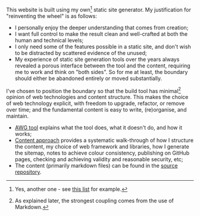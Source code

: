 This website is built using my own[^1] static site generator.  My justification for "reinventing the wheel" is as follows:

- I personally enjoy the deeper understanding that comes from creation;
- I want full control to make the result clean and well-crafted at both the human and technical levels;
- I only need some of the features possible in a static site, and don't wish to be distracted by scattered evidence of the unused;
- My experience of static site generation tools over the years always revealed a porous interface between the tool and the content, requiring me to work and think on "both sides". So for me at least, the boundary should either be abandoned entirely or moved substantially.

I've chosen to position the boundary so that the build tool has minimal[^2] opinion of web technologies and content structure. This makes the choice of web technology explicit, with freedom to upgrade, refactor, or remove over time; and the fundamental content is easy to write, (re)organise, and maintain.

- [AWG tool](awg.html) explains what the tool does, what it doesn't do, and how it works;
- [Content approach](approach.html) provides a systematic walk-through of how I structure the content, my choice of web framework and libraries, how I generate the sitemap, notes to achieve colour consistency, publishing on GitHub pages, checking and achieving validity and reasonable security, etc;
- The content (primarily markdown files) can be found in the [source repository](https://github.com/tcorbettclark/tcorbettclark.github.io/tree/master/content).

[^1]: Yes, another one - see [this list](https://jamstack.org/generators/) for example.
[^2]: As explained later, the strongest coupling comes from the use of Markdown.
